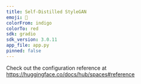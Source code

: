 ```yaml
---
title: Self-Distilled StyleGAN
emoji: 🐨
colorFrom: indigo
colorTo: red
sdk: gradio
sdk_version: 3.0.11
app_file: app.py
pinned: false
---
```


Check out the configuration reference at https://huggingface.co/docs/hub/spaces#reference
